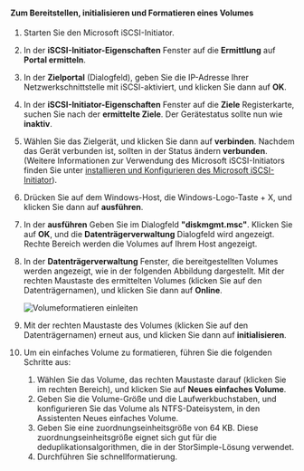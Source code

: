 <!--author=SharS last changed: 9/17/15-->

#### <a name="to-mount-initialize-and-format-a-volume"></a>Zum Bereitstellen, initialisieren und Formatieren eines Volumes
1. Starten Sie den Microsoft iSCSI-Initiator.
2. In der **iSCSI-Initiator-Eigenschaften** Fenster auf die **Ermittlung** auf **Portal ermitteln**.
3. In der **Zielportal** (Dialogfeld), geben Sie die IP-Adresse Ihrer Netzwerkschnittstelle mit iSCSI-aktiviert, und klicken Sie dann auf **OK**. 
4. In der **iSCSI-Initiator-Eigenschaften** Fenster auf die **Ziele** Registerkarte, suchen Sie nach der **ermittelte Ziele**. Der Gerätestatus sollte nun wie **inaktiv**.
5. Wählen Sie das Zielgerät, und klicken Sie dann auf **verbinden**. Nachdem das Gerät verbunden ist, sollten in der Status ändern **verbunden**. (Weitere Informationen zur Verwendung des Microsoft iSCSI-Initiators finden Sie unter [installieren und Konfigurieren des Microsoft iSCSI-Initiator][1]).
6. Drücken Sie auf dem Windows-Host, die Windows-Logo-Taste + X, und klicken Sie dann auf **ausführen**. 
7. In der **ausführen** Geben Sie im Dialogfeld **"diskmgmt.msc"**. Klicken Sie auf **OK**, und die **Datenträgerverwaltung** Dialogfeld wird angezeigt. Rechte Bereich werden die Volumes auf Ihrem Host angezeigt.
8. In der **Datenträgerverwaltung** Fenster, die bereitgestellten Volumes werden angezeigt, wie in der folgenden Abbildung dargestellt. Mit der rechten Maustaste des ermittelten Volumes (klicken Sie auf den Datenträgernamen), und klicken Sie dann auf **Online**.
   
     ![Volumeformatieren einleiten](./media/storsimple-8000-mount-initialize-format-volume/step7initializeformatvolume.png) 
9. Mit der rechten Maustaste des Volumes (klicken Sie auf den Datenträgernamen) erneut aus, und klicken Sie dann auf **initialisieren**.
10. Um ein einfaches Volume zu formatieren, führen Sie die folgenden Schritte aus:
    
    1. Wählen Sie das Volume, das rechten Maustaste darauf (klicken Sie im rechten Bereich), und klicken Sie auf **Neues einfaches Volume**.
    2. Geben Sie die Volume-Größe und die Laufwerkbuchstaben, und konfigurieren Sie das Volume als NTFS-Dateisystem, in den Assistenten Neues einfaches Volume.
    3. Geben Sie eine zuordnungseinheitsgröße von 64 KB. Diese zuordnungseinheitsgröße eignet sich gut für die deduplikationsalgorithmen, die in der StorSimple-Lösung verwendet.
    4. Durchführen Sie schnellformatierung.

<!--Link references-->
[1]: https://technet.microsoft.com/library/ee338480(WS.10).aspx
